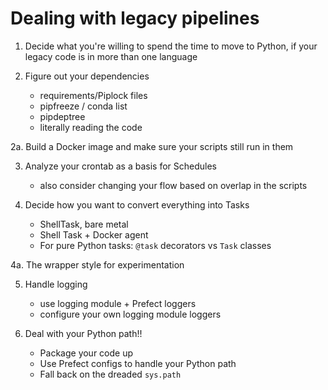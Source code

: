 # Dealing with legacy pipelines

1. Decide what you're willing to spend the time to move to Python, if your legacy code is in more than one language

2. Figure out your dependencies
	 - requirements/Piplock files
	 - pipfreeze / conda list
	 - pipdeptree
	 - literally reading the code

2a. Build a Docker image and make sure your scripts still run in them

3. Analyze your crontab as a basis for Schedules
    - also consider changing your flow based on overlap in the scripts

4. Decide how you want to convert everything into Tasks
	- ShellTask, bare metal
	- Shell Task + Docker agent
	- For pure Python tasks: `@task` decorators vs `Task` classes

4a. The wrapper style for experimentation

5. Handle logging
	 - use logging module + Prefect loggers
	 - configure your own logging module loggers

6. Deal with your Python path!!
	 - Package your code up
	 - Use Prefect configs to handle your Python path
	 - Fall back on the dreaded `sys.path`